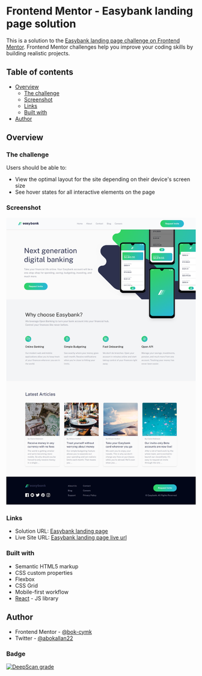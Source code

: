 # Frontend Mentor - Easybank landing page solution

This is a solution to the [Easybank landing page challenge on Frontend Mentor](https://www.frontendmentor.io/challenges/easybank-landing-page-WaUhkoDN). Frontend Mentor challenges help you improve your coding skills by building realistic projects. 

## Table of contents

- [Overview](#overview)
  - [The challenge](#the-challenge)
  - [Screenshot](#screenshot)
  - [Links](#links)
  - [Built with](#built-with)
- [Author](#author)

## Overview

### The challenge

Users should be able to:

- View the optimal layout for the site depending on their device's screen size
- See hover states for all interactive elements on the page

### Screenshot

![](./screen.png)

### Links

- Solution URL: [Easybank landing page](https://github.com/abok-cymk/easybank-landing-page-master)
- Live Site URL: [Easybank landing page live url](https://easybank-landing-page-master-gamma-seven.vercel.app/)

### Built with

- Semantic HTML5 markup
- CSS custom properties
- Flexbox
- CSS Grid
- Mobile-first workflow
- [React](https://reactjs.org/) - JS library

## Author

- Frontend Mentor - [@bok-cymk](https://www.frontendmentor.io/profile/abok-cymk)
- Twitter - [@abokallan22](https://www.twitter.com/abokallan22)

### Badge
[![DeepScan grade](https://deepscan.io/api/teams/27115/projects/29702/branches/949526/badge/grade.svg)](https://deepscan.io/dashboard#view=project&tid=27115&pid=29702&bid=949526)